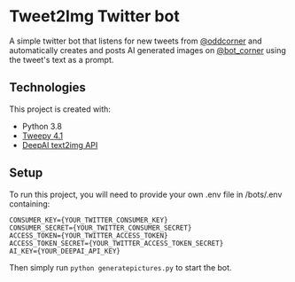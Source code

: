 # Tweet2Img Twitter bot

A simple twitter bot that listens for new tweets from [@oddcorner](https://twitter.com/Oddcorner) and automatically creates and posts AI generated images on [@bot_corner](https://twitter.com/Bot_corner) using the tweet's text as a prompt.

## Technologies

This project is created with:

- Python 3.8
- [Tweepy 4.1](https://github.com/tweepy/tweepy.git)
- [DeepAI text2img API](https://deepai.org/machine-learning-model/text2img)

## Setup

To run this project, you will need to provide your own .env file in /bots/.env containing:

```
CONSUMER_KEY={YOUR_TWITTER_CONSUMER_KEY}
CONSUMER_SECRET={YOUR_TWITTER_CONSUMER_SECRET}
ACCESS_TOKEN={YOUR_TWITTER_ACCESS_TOKEN}
ACCESS_TOKEN_SECRET={YOUR_TWITTER_ACCESS_TOKEN_SECRET}
AI_KEY={YOUR_DEEPAI_API_KEY}
```

Then simply run `python generatepictures.py` to start the bot.
